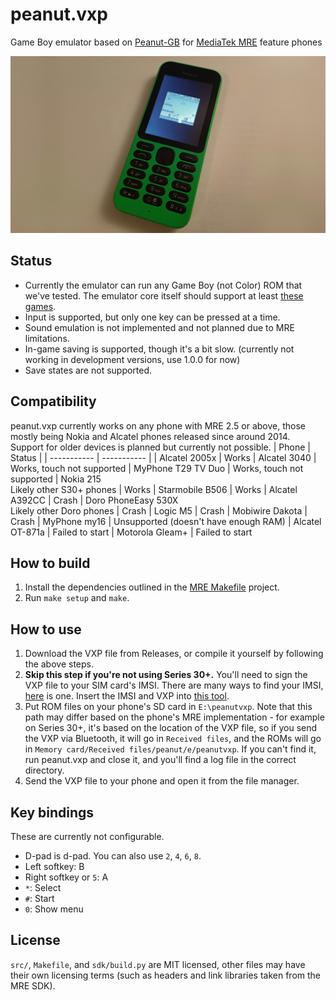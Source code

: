 # peanut.vxp
Game Boy emulator based on [Peanut-GB](https://github.com/deltabeard/Peanut-GB) for [MediaTek MRE](https://lpcwiki.miraheze.org/wiki/MAUI_Runtime_Environment) feature phones

![](img/marioland_215.jpg)

## Status
* Currently the emulator can run any Game Boy (not Color) ROM that we've tested. The emulator core itself should support at least [these games](https://github.com/deltabeard/Peanut-GB/issues/31).
* Input is supported, but only one key can be pressed at a time.
* Sound emulation is not implemented and not planned due to MRE limitations.
* In-game saving is supported, though it's a bit slow. (currently not working in development versions, use 1.0.0 for now)
* Save states are not supported.

## Compatibility
peanut.vxp currently works on any phone with MRE 2.5 or above, those mostly being Nokia and Alcatel phones released since around 2014. Support for older devices is planned but currently not possible.
| Phone | Status |
| ----------- | ----------- |
| Alcatel 2005x | Works
| Alcatel 3040 | Works, touch not supported
| MyPhone T29 TV Duo | Works, touch not supported
| Nokia 215<br>Likely other S30+ phones | Works
| Starmobile B506 | Works
| Alcatel A392CC | Crash
| Doro PhoneEasy 530X<br>Likely other Doro phones | Crash
| Logic M5 | Crash
| Mobiwire Dakota | Crash
| MyPhone my16 | Unsupported (doesn't have enough RAM)
| Alcatel OT-871a | Failed to start
| Motorola Gleam+ | Failed to start

## How to build
1. Install the dependencies outlined in the [MRE Makefile](https://github.com/gtrxAC/mre-makefile#dependencies) project.
2. Run `make setup` and `make`.

## How to use
1. Download the VXP file from Releases, or compile it yourself by following the above steps.
2. **Skip this step if you're not using Series 30+.** You'll need to sign the VXP file to your SIM card's IMSI. There are many ways to find your IMSI, [here](https://github.com/raspiduino/mre-sdk/discussions/1#discussioncomment-3571276) is one. Insert the IMSI and VXP into [this tool](https://vxpatch.luxferre.top/).
3. Put ROM files on your phone's SD card in `E:\peanutvxp`. Note that this path may differ based on the phone's MRE implementation - for example on Series 30+, it's based on the location of the VXP file, so if you send the VXP via Bluetooth, it will go in `Received files`, and the ROMs will go in `Memory card/Received files/peanut/e/peanutvxp`. If you can't find it, run peanut.vxp and close it, and you'll find a log file in the correct directory.
4. Send the VXP file to your phone and open it from the file manager.

## Key bindings
These are currently not configurable.
* D-pad is d-pad. You can also use `2`, `4`, `6`, `8`.
* Left softkey: B
* Right softkey or `5`: A
* `*`: Select
* `#`: Start
* `0`: Show menu

## License
`src/`, `Makefile`, and `sdk/build.py` are MIT licensed, other files may have their own licensing terms (such as headers and link libraries taken from the MRE SDK).
